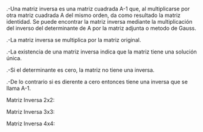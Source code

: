 
.-Una matriz inversa es una matriz cuadrada A-1 que, al multiplicarse por otra matriz cuadrada A del mismo orden, da como resultado la matriz identidad. Se puede       encontrar la matriz inversa mediante la multiplicación del inverso del determinante de A por la matriz adjunta o metodo de Gauss.

.-La matriz inversa se multiplica por la matriz original.

.-La existencia de una matriz inversa indica que la matriz tiene una solución única.

.-Si el determinante es cero, la matriz no tiene una inversa.

.-De lo contrario si es dierente a cero entonces tiene una inversa que se llama A-1.

Matriz Inversa 2x2:
<!-- 1.-Utiliza la clase Scanner para leer la entrada del usuario. -->
<!-- 2.-Solicita al usuario que ingrese los elementos de una matriz 2x2. -->
<!-- 3.-Lee los elementos ingresados por el usuario y almacena la matriz en la variable matrizA. -->
<!-- 4.-Calcula la inversa de la matriz ingresada utilizando el método calcularInversa. -->
<!-- 5.-Imprime la matriz inversa resultante en la consola. -->
<!-- 6.-Cierra el objeto Scanner para liberar recursos. -->
<!-- 7.-Si el determinante es cero , no es una matriz invertible -->
Matriz Inversa 3x3:
<!-- 1.-Utiliza un objeto Scanner para leer la entrada del usuario. -->
<!-- 2.-Solicita al usuario que ingrese los elementos de una matriz 3x3. -->
<!-- 3.-Llama al método calcularInversa para calcular la inversa de la matriz ingresada por el usuario. -->
<!-- 4.-Calcula el determinante de la matriz mediante el método calcularDeterminante. -->
<!-- 5.-Verifica si la matriz es invertible (si es cero se cancela ya que no es inversa). -->
<!-- 6.-calcula la matriz con el metodo calcularMatrizAdjunta. -->
<!-- 7.-Imprime los valores de la matriz. -->
<!-- 8.-se cierra el objeto scanner. -->
Matriz Inversa 4x4:
<!-- 1.-Este código Java calcula la inversa de una matriz cuadrada de tamaño 4x4 utilizando el método de eliminación gaussiana.  -->
<!-- 2.-Se le solicita al usuario ingresar los elementos de la matriz, y luego el programa realiza los cálculos necesarios para obtener la matriz inversa.  -->
<!-- 3.-El resultado se imprime con maximo 15 decimales utilizando la clase BigDecimal para evitar errores de redondeo en las operaciones. -->
<!-- 4.-La matriz inversa se imprime al final con el resultado correcto. -->